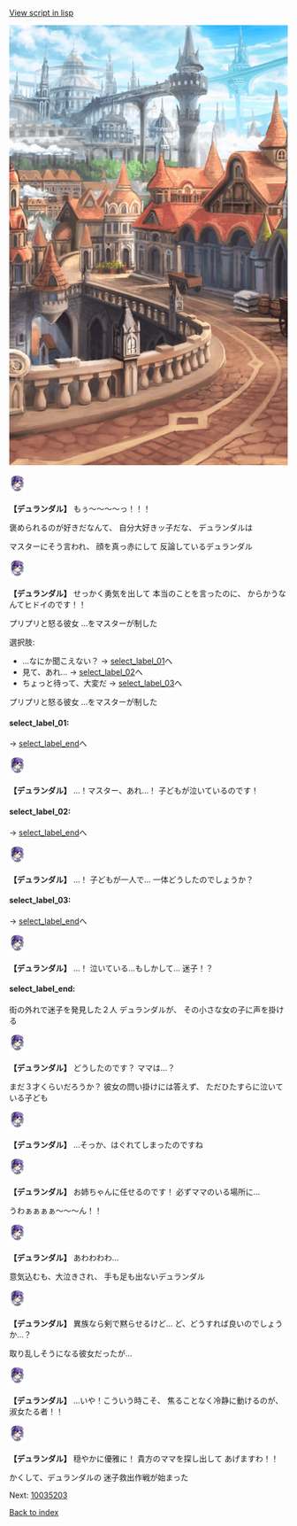 [View script in lisp](../scripts/10035202.txt)

![town.png](../images/backgrounds/town.png)

<img src="../images/units/100351.png" alt="100351.png" height="34"/>

**【デュランダル】**
もぅ～～～～っ！！！

褒められるのが好きだなんて、
自分大好きッ子だな、
デュランダルは

マスターにそう言われ、
顔を真っ赤にして
反論しているデュランダル

<img src="../images/units/100351.png" alt="100351.png" height="34"/>

**【デュランダル】**
せっかく勇気を出して
本当のことを言ったのに、
からかうなんてヒドイのです！！

プリプリと怒る彼女
…をマスターが制した

選択肢:
- …なにか聞こえない？ → [select_label_01](#select_label_01)へ
- 見て、あれ… → [select_label_02](#select_label_02)へ
- ちょっと待って、大変だ → [select_label_03](#select_label_03)へ

プリプリと怒る彼女
…をマスターが制した

#### select_label_01:
 → [select_label_end](#select_label_end)へ

<img src="../images/units/100351.png" alt="100351.png" height="34"/>

**【デュランダル】**
…！マスター、あれ…！
子どもが泣いているのです！

#### select_label_02:
 → [select_label_end](#select_label_end)へ

<img src="../images/units/100351.png" alt="100351.png" height="34"/>

**【デュランダル】**
…！
子どもが一人で…
一体どうしたのでしょうか？

#### select_label_03:
 → [select_label_end](#select_label_end)へ

<img src="../images/units/100351.png" alt="100351.png" height="34"/>

**【デュランダル】**
…！
泣いている…もしかして…
迷子！？

#### select_label_end:

街の外れで迷子を発見した２人
デュランダルが、
その小さな女の子に声を掛ける

<img src="../images/units/100351.png" alt="100351.png" height="34"/>

**【デュランダル】**
どうしたのです？
ママは…？

まだ３才くらいだろうか？
彼女の問い掛けには答えず、
ただひたすらに泣いている子ども

<img src="../images/units/100351.png" alt="100351.png" height="34"/>

**【デュランダル】**
…そっか、はぐれてしまったのですね

<img src="../images/units/100351.png" alt="100351.png" height="34"/>

**【デュランダル】**
お姉ちゃんに任せるのです！
必ずママのいる場所に…

うわぁぁぁぁ～～～ん！！

<img src="../images/units/100351.png" alt="100351.png" height="34"/>

**【デュランダル】**
あわわわわ…

意気込むも、大泣きされ、
手も足も出ないデュランダル

<img src="../images/units/100351.png" alt="100351.png" height="34"/>

**【デュランダル】**
異族なら剣で黙らせるけど…
ど、どうすれば良いのでしょうか…？

取り乱しそうになる彼女だったが…

<img src="../images/units/100351.png" alt="100351.png" height="34"/>

**【デュランダル】**
…いや！こういう時こそ、
焦ることなく冷静に動けるのが、
淑女たる者！！

<img src="../images/units/100351.png" alt="100351.png" height="34"/>

**【デュランダル】**
穏やかに優雅に！
貴方のママを探し出して
あげますわ！！

かくして、デュランダルの
迷子救出作戦が始まった


Next: [10035203](10035203.md)

[Back to index](index.md)
